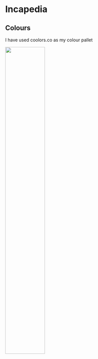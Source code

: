 # Incapedia

## Colours

I have used coolors.co as my colour pallet

<img src="https://github.com/Horashi0/Incapedia/IncaternColorPick" width=50% height=50%>

